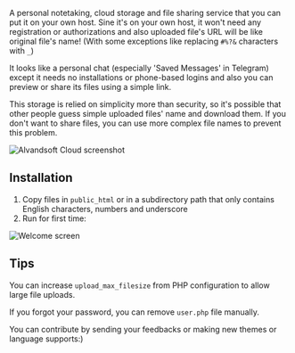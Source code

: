 A personal notetaking, cloud storage and file sharing service that you can put it on your own host. Sine it's on your own host, it won't need any registration or authorizations and also uploaded file's URL will be like original file's name! (With some exceptions like replacing `#%?&` characters with `_`)

It looks like a personal chat (especially 'Saved Messages' in Telegram) except it needs no installations or phone-based logins and also you can preview or share its files using a simple link.

This storage is relied on simplicity more than security, so it's possible that other people guess simple uploaded files' name and download them. If you don't want to share files, you can use more complex file names to prevent this problem.

![Alvandsoft Cloud screenshot](https://www.alvandsoft.com/cloud123/ascloud_0.1.png)

## Installation
1. Copy files in `public_html` or in a subdirectory path that only contains English characters, numbers and underscore
2. Run for first time:

![Welcome screen](https://www.alvandsoft.com/cloud123/ascloud_0.1_welcome.png)

## Tips
You can increase `upload_max_filesize` from PHP configuration to allow large file uploads.

If you forgot your password, you can remove `user.php` file manually.

You can contribute by sending your feedbacks or making new themes or language supports:)
